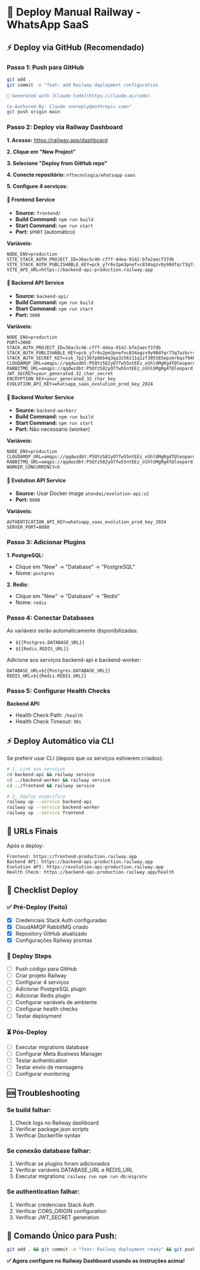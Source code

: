 # 🚀 Deploy Manual Railway - WhatsApp SaaS

## ⚡ Deploy via GitHub (Recomendado)

### **Passo 1: Push para GitHub**
```bash
git add .
git commit -m "feat: add Railway deployment configuration

🤖 Generated with [Claude Code](https://claude.ai/code)

Co-Authored-By: Claude <noreply@anthropic.com>"
git push origin main
```

### **Passo 2: Deploy via Railway Dashboard**

**1. Acesse:** https://railway.app/dashboard

**2. Clique em "New Project"**

**3. Selecione "Deploy from GitHub repo"**

**4. Conecte repositório:** `nftecnologia/whatsapp-saas`

**5. Configure 4 serviços:**

#### **🎨 Frontend Service**
- **Source:** `frontend/`
- **Build Command:** `npm run build`
- **Start Command:** `npm run start`
- **Port:** `$PORT` (automático)

**Variáveis:**
```
NODE_ENV=production
VITE_STACK_AUTH_PROJECT_ID=36ac5c46-cfff-4dea-9142-bfe2aecf37db
VITE_STACK_AUTH_PUBLISHABLE_KEY=pck_y7r6v2pm3pnefvc834agzv9y98dfqr73q7azbrrs4q6r8
VITE_API_URL=https://backend-api-production.railway.app
```

#### **🔧 Backend API Service**
- **Source:** `backend-api/`
- **Build Command:** `npm run build`
- **Start Command:** `npm run start`
- **Port:** `3000`

**Variáveis:**
```
NODE_ENV=production
PORT=3000
STACK_AUTH_PROJECT_ID=36ac5c46-cfff-4dea-9142-bfe2aecf37db
STACK_AUTH_PUBLISHABLE_KEY=pck_y7r6v2pm3pnefvc834agzv9y98dfqr73q7azbrrs4q6r8
STACK_AUTH_SECRET_KEY=ssk_7p2j367p86b4q3qa3z56111q1zf305585epzmrkqsf940
CLOUDAMQP_URL=amqps://qqdwzdbt:P5QYz582yO7fw55ntEEz_oShlGMgRg4T@leopard.lmq.cloudamqp.com/qqdwzdbt
RABBITMQ_URL=amqps://qqdwzdbt:P5QYz582yO7fw55ntEEz_oShlGMgRg4T@leopard.lmq.cloudamqp.com/qqdwzdbt
JWT_SECRET=your_generated_32_char_secret
ENCRYPTION_KEY=your_generated_32_char_key
EVOLUTION_API_KEY=whatsapp_saas_evolution_prod_key_2024
```

#### **🐇 Backend Worker Service**
- **Source:** `backend-worker/`
- **Build Command:** `npm run build`
- **Start Command:** `npm run start`
- **Port:** Não necessário (worker)

**Variáveis:**
```
NODE_ENV=production
CLOUDAMQP_URL=amqps://qqdwzdbt:P5QYz582yO7fw55ntEEz_oShlGMgRg4T@leopard.lmq.cloudamqp.com/qqdwzdbt
RABBITMQ_URL=amqps://qqdwzdbt:P5QYz582yO7fw55ntEEz_oShlGMgRg4T@leopard.lmq.cloudamqp.com/qqdwzdbt
WORKER_CONCURRENCY=5
```

#### **🤖 Evolution API Service**
- **Source:** Usar Docker image `atendai/evolution-api:v2`
- **Port:** `8080`

**Variáveis:**
```
AUTHENTICATION_API_KEY=whatsapp_saas_evolution_prod_key_2024
SERVER_PORT=8080
```

### **Passo 3: Adicionar Plugins**

**1. PostgreSQL:**
- Clique em "New" → "Database" → "PostgreSQL"
- Nome: `postgres`

**2. Redis:**
- Clique em "New" → "Database" → "Redis"  
- Nome: `redis`

### **Passo 4: Conectar Databases**

As variáveis serão automaticamente disponibilizadas:
- `${{Postgres.DATABASE_URL}}`
- `${{Redis.REDIS_URL}}`

Adicione aos serviços backend-api e backend-worker:
```
DATABASE_URL=${{Postgres.DATABASE_URL}}
REDIS_URL=${{Redis.REDIS_URL}}
```

### **Passo 5: Configurar Health Checks**

**Backend API:**
- Health Check Path: `/health`
- Health Check Timeout: `30s`

## ⚡ Deploy Automático via CLI

Se preferir usar CLI (depois que os serviços estiverem criados):

```bash
# 1. Link aos serviços
cd backend-api && railway service
cd ../backend-worker && railway service  
cd ../frontend && railway service

# 2. Deploy específico
railway up --service backend-api
railway up --service backend-worker
railway up --service frontend
```

## 🔗 URLs Finais

Após o deploy:
```
Frontend: https://frontend-production.railway.app
Backend API: https://backend-api-production.railway.app
Evolution API: https://evolution-api-production.railway.app
Health Check: https://backend-api-production.railway.app/health
```

## 🎯 Checklist Deploy

### ✅ **Pré-Deploy (Feito)**
- [x] Credenciais Stack Auth configuradas
- [x] CloudAMQP RabbitMQ criado
- [x] Repository GitHub atualizado
- [x] Configurações Railway prontas

### 🚀 **Deploy Steps**
- [ ] Push código para GitHub
- [ ] Criar projeto Railway
- [ ] Configurar 4 serviços
- [ ] Adicionar PostgreSQL plugin
- [ ] Adicionar Redis plugin
- [ ] Configurar variáveis de ambiente
- [ ] Configurar health checks
- [ ] Testar deployment

### ⏳ **Pós-Deploy**
- [ ] Executar migrations database
- [ ] Configurar Meta Business Manager
- [ ] Testar authentication
- [ ] Testar envio de mensagens
- [ ] Configurar monitoring

## 🆘 Troubleshooting

### **Se build falhar:**
1. Check logs no Railway dashboard
2. Verificar package.json scripts
3. Verificar Dockerfile syntax

### **Se conexão database falhar:**
1. Verificar se plugins foram adicionados
2. Verificar variáveis DATABASE_URL e REDIS_URL
3. Executar migrations: `railway run npm run db:migrate`

### **Se authentication falhar:**
1. Verificar credenciais Stack Auth
2. Verificar CORS_ORIGIN configuration
3. Verificar JWT_SECRET generation

## 🚀 **Comando Único para Push:**

```bash
git add . && git commit -m "feat: Railway deployment ready" && git push origin main
```

**✅ Agora configure no Railway Dashboard usando as instruções acima!**